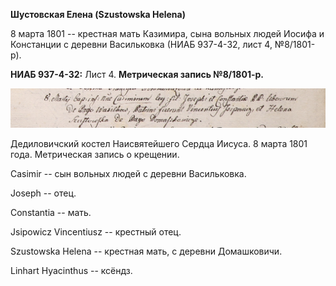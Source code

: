 **Шустовская Елена (Szustowska Helena)**

8 марта 1801 -- крестная мать Казимира, сына вольных людей Иосифа и
Констанции с деревни Васильковка (НИАБ 937-4-32, лист 4, №8/1801-р).

**НИАБ 937-4-32:** Лист 4. **Метрическая запись №8/1801-р.**

![](./media/0f3f5c7c3a212f3bd5c12d633bcb4f0e5e664580.png)

Дедиловичский костел Наисвятейшего Сердца Иисуса. 8 марта 1801 года.
Метрическая запись о крещении.

Casimir -- сын вольных людей с деревни Васильковка.

Joseph -- отец.

Constantia -- мать.

Jsipowicz Vincentiusz -- крестный отец.

Szustowska Helena -- крестная мать, с деревни Домашковичи.

Linhart Hyacinthus -- ксёндз.
